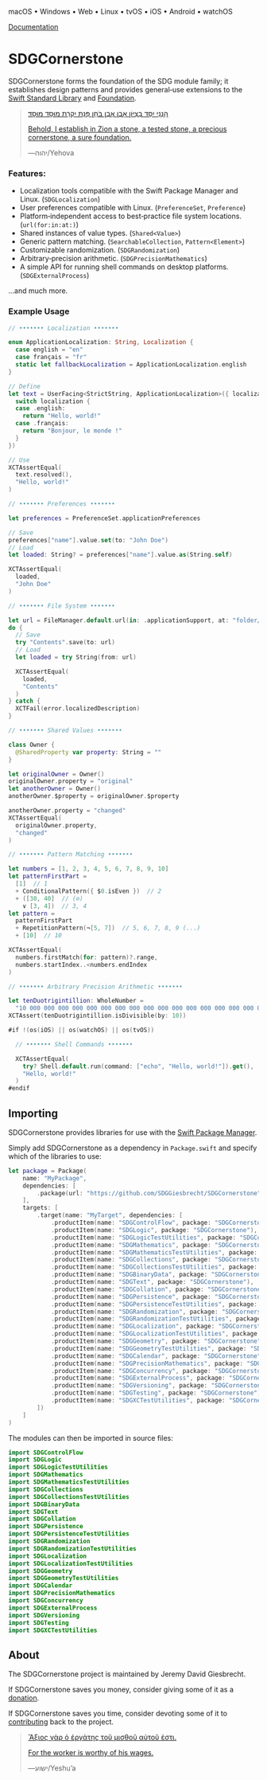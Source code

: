 <!--
 README.md

 This source file is part of the SDGCornerstone open source project.
 https://sdggiesbrecht.github.io/SDGCornerstone

 Copyright ©2017–2020 Jeremy David Giesbrecht and the SDGCornerstone project contributors.

 Soli Deo gloria.

 Licensed under the Apache Licence, Version 2.0.
 See http://www.apache.org/licenses/LICENSE-2.0 for licence information.
 -->

macOS • Windows • Web • Linux • tvOS • iOS • Android • watchOS

[Documentation](https://sdggiesbrecht.github.io/SDGCornerstone/%F0%9F%87%A8%F0%9F%87%A6EN)

# SDGCornerstone

SDGCornerstone forms the foundation of the SDG module family; it establishes design patterns and provides general‐use extensions to the [Swift Standard Library](https://developer.apple.com/reference/swift) and [Foundation](https://developer.apple.com/reference/foundation).

> [הִנְנִי יִסַּד בְּצִיּוֹן אָבֶן אֶבֶן בֹּחַן פִּנַּת יִקְרַת מוּסָד מוּסָד׃](https://www.biblegateway.com/passage/?search=Isaiah+28&version=WLC;NIV)
>
> [Behold, I establish in Zion a stone, a tested stone, a precious cornerstone, a sure foundation.](https://www.biblegateway.com/passage/?search=Isaiah+28&version=WLC;NIV)
>
> ―⁧יהוה⁩/Yehova

### Features:

- Localization tools compatible with the Swift Package Manager and Linux. (`SDGLocalization`)
- User preferences compatible with Linux. (`PreferenceSet`, `Preference`)
- Platform‐independent access to best‐practice file system locations. (`url(for:in:at:)`)
- Shared instances of value types. (`Shared<Value>`)
- Generic pattern matching. (`SearchableCollection`, `Pattern<Element>`)
- Customizable randomization. (`SDGRandomization`)
- Arbitrary‐precision arithmetic. (`SDGPrecisionMathematics`)
- A simple API for running shell commands on desktop platforms. (`SDGExternalProcess`)

...and much more.

### Example Usage

```swift
// ••••••• Localization •••••••

enum ApplicationLocalization: String, Localization {
  case english = "en"
  case français = "fr"
  static let fallbackLocalization = ApplicationLocalization.english
}

// Define
let text = UserFacing<StrictString, ApplicationLocalization>({ localization in
  switch localization {
  case .english:
    return "Hello, world!"
  case .français:
    return "Bonjour, le monde !"
  }
})

// Use
XCTAssertEqual(
  text.resolved(),
  "Hello, world!"
)

// ••••••• Preferences •••••••

let preferences = PreferenceSet.applicationPreferences

// Save
preferences["name"].value.set(to: "John Doe")
// Load
let loaded: String? = preferences["name"].value.as(String.self)

XCTAssertEqual(
  loaded,
  "John Doe"
)

// ••••••• File System •••••••

let url = FileManager.default.url(in: .applicationSupport, at: "folder/file.txt")
do {
  // Save
  try "Contents".save(to: url)
  // Load
  let loaded = try String(from: url)

  XCTAssertEqual(
    loaded,
    "Contents"
  )
} catch {
  XCTFail(error.localizedDescription)
}

// ••••••• Shared Values •••••••

class Owner {
  @SharedProperty var property: String = ""
}

let originalOwner = Owner()
originalOwner.property = "original"
let anotherOwner = Owner()
anotherOwner.$property = originalOwner.$property

anotherOwner.property = "changed"
XCTAssertEqual(
  originalOwner.property,
  "changed"
)

// ••••••• Pattern Matching •••••••

let numbers = [1, 2, 3, 4, 5, 6, 7, 8, 9, 10]
let patternFirstPart =
  [1]  // 1
  + ConditionalPattern({ $0.isEven })  // 2
  + ([30, 40]  // (∅)
    ∨ [3, 4])  // 3, 4
let pattern =
  patternFirstPart
  + RepetitionPattern(¬[5, 7])  // 5, 6, 7, 8, 9 (...)
  + [10]  // 10

XCTAssertEqual(
  numbers.firstMatch(for: pattern)?.range,
  numbers.startIndex..<numbers.endIndex
)

// ••••••• Arbitrary Precision Arithmetic •••••••

let tenDuotrigintillion: WholeNumber =
  "10 000 000 000 000 000 000 000 000 000 000 000 000 000 000 000 000 000 000 000 000 000 000 000 000 000 000 000 000 000 000 000 000 000"
XCTAssert(tenDuotrigintillion.isDivisible(by: 10))

#if !(os(iOS) || os(watchOS) || os(tvOS))

  // ••••••• Shell Commands •••••••

  XCTAssertEqual(
    try? Shell.default.run(command: ["echo", "Hello, world!"]).get(),
    "Hello, world!"
  )
#endif
```

## Importing

SDGCornerstone provides libraries for use with the [Swift Package Manager](https://swift.org/package-manager/).

Simply add SDGCornerstone as a dependency in `Package.swift` and specify which of the libraries to use:

```swift
let package = Package(
    name: "MyPackage",
    dependencies: [
        .package(url: "https://github.com/SDGGiesbrecht/SDGCornerstone", from: Version(4, 6, 1)),
    ],
    targets: [
        .target(name: "MyTarget", dependencies: [
            .productItem(name: "SDGControlFlow", package: "SDGCornerstone"),
            .productItem(name: "SDGLogic", package: "SDGCornerstone"),
            .productItem(name: "SDGLogicTestUtilities", package: "SDGCornerstone"),
            .productItem(name: "SDGMathematics", package: "SDGCornerstone"),
            .productItem(name: "SDGMathematicsTestUtilities", package: "SDGCornerstone"),
            .productItem(name: "SDGCollections", package: "SDGCornerstone"),
            .productItem(name: "SDGCollectionsTestUtilities", package: "SDGCornerstone"),
            .productItem(name: "SDGBinaryData", package: "SDGCornerstone"),
            .productItem(name: "SDGText", package: "SDGCornerstone"),
            .productItem(name: "SDGCollation", package: "SDGCornerstone"),
            .productItem(name: "SDGPersistence", package: "SDGCornerstone"),
            .productItem(name: "SDGPersistenceTestUtilities", package: "SDGCornerstone"),
            .productItem(name: "SDGRandomization", package: "SDGCornerstone"),
            .productItem(name: "SDGRandomizationTestUtilities", package: "SDGCornerstone"),
            .productItem(name: "SDGLocalization", package: "SDGCornerstone"),
            .productItem(name: "SDGLocalizationTestUtilities", package: "SDGCornerstone"),
            .productItem(name: "SDGGeometry", package: "SDGCornerstone"),
            .productItem(name: "SDGGeometryTestUtilities", package: "SDGCornerstone"),
            .productItem(name: "SDGCalendar", package: "SDGCornerstone"),
            .productItem(name: "SDGPrecisionMathematics", package: "SDGCornerstone"),
            .productItem(name: "SDGConcurrency", package: "SDGCornerstone"),
            .productItem(name: "SDGExternalProcess", package: "SDGCornerstone"),
            .productItem(name: "SDGVersioning", package: "SDGCornerstone"),
            .productItem(name: "SDGTesting", package: "SDGCornerstone"),
            .productItem(name: "SDGXCTestUtilities", package: "SDGCornerstone"),
        ])
    ]
)
```

The modules can then be imported in source files:

```swift
import SDGControlFlow
import SDGLogic
import SDGLogicTestUtilities
import SDGMathematics
import SDGMathematicsTestUtilities
import SDGCollections
import SDGCollectionsTestUtilities
import SDGBinaryData
import SDGText
import SDGCollation
import SDGPersistence
import SDGPersistenceTestUtilities
import SDGRandomization
import SDGRandomizationTestUtilities
import SDGLocalization
import SDGLocalizationTestUtilities
import SDGGeometry
import SDGGeometryTestUtilities
import SDGCalendar
import SDGPrecisionMathematics
import SDGConcurrency
import SDGExternalProcess
import SDGVersioning
import SDGTesting
import SDGXCTestUtilities
```

## About

The SDGCornerstone project is maintained by Jeremy David Giesbrecht.

If SDGCornerstone saves you money, consider giving some of it as a [donation](https://paypal.me/JeremyGiesbrecht).

If SDGCornerstone saves you time, consider devoting some of it to [contributing](https://github.com/SDGGiesbrecht/SDGCornerstone) back to the project.

> [Ἄξιος γὰρ ὁ ἐργάτης τοῦ μισθοῦ αὐτοῦ ἐστι.](https://www.biblegateway.com/passage/?search=Luke+10&version=SBLGNT;NIV)
>
> [For the worker is worthy of his wages.](https://www.biblegateway.com/passage/?search=Luke+10&version=SBLGNT;NIV)
>
> ―‎ישוע/Yeshuʼa

